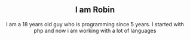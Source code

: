 <center> <!-- Start Centering -->
  
  <h2>I am Robin</h2>
  <p>I am a 18 years old guy who is programming since 5 years. I started with php and now i am working with a lot of languages</small>

</center> <!-- End Centering -->
